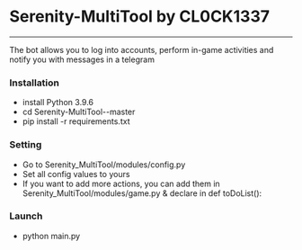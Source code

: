 # Serenity-MultiTool by CL0CK1337
_______________________________
The bot allows you to log into accounts, 
perform in-game activities and 
notify you with messages in a telegram

### Installation
* install Python 3.9.6
* cd Serenity-MultiTool--master
* pip install -r requirements.txt

### Setting
* Go to Serenity_MultiTool/modules/config.py
* Set all config values ​​to yours
* If you want to add more actions, you can add them in Serenity_MultiTool/modules/game.py & declare in def toDoList():

### Launch
* python main.py
